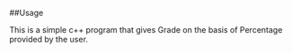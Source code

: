 ##Usage

This is a simple c++ program that gives Grade on the basis of Percentage provided by the user.